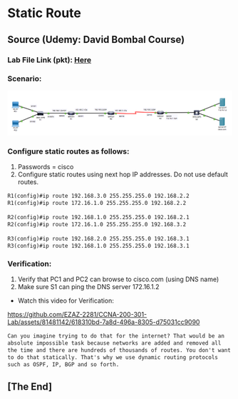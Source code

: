 # Static Route
## Source (Udemy: David Bombal Course)
### Lab File Link (pkt): [Here](https://mega.nz/file/K0wxAbiR#afogK-3ISWF7zm7wwPIOYappw9b3Iaob0gujpdCwz1M)
### Scenario:
![](../images/srdv.PNG)

### **Configure static routes as follows:**

1) Passwords = cisco
2) Configure static routes using next hop IP addresses. Do not use default routes.

```
R1(config)#ip route 192.168.3.0 255.255.255.0 192.168.2.2
R1(config)#ip route 172.16.1.0 255.255.255.0 192.168.2.2

R2(config)#ip route 192.168.1.0 255.255.255.0 192.168.2.1
R2(config)#ip route 172.16.1.0 255.255.255.0 192.168.3.2 

R3(config)#ip route 192.168.2.0 255.255.255.0 192.168.3.1
R3(config)#ip route 192.168.1.0 255.255.255.0 192.168.3.1
```
### **Verification:**
1) Verify that PC1 and PC2 can browse to cisco.com (using DNS name)
2) Make sure S1 can ping the DNS server 172.16.1.2
 
- Watch this video for Verification: 

https://github.com/EZAZ-2281/CCNA-200-301-Lab/assets/81481142/618310bd-7a8d-496a-8305-d75031cc9090


```
Can you imagine trying to do that for the internet? That would be an absolute impossible task because networks are added and removed all the time and there are hundreds of thousands of routes. You don't want to do that statically. That's why we use dynamic routing protocols such as OSPF, IP, BGP and so forth.
```
## **[The End]**